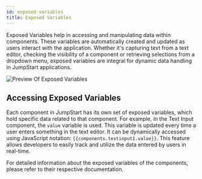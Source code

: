 ```yaml
---
id: exposed-variables
title: Exposed Variables
---
```


Exposed Variables help in accessing and manipulating data within components. These variables are automatically created and updated as users interact with the application. Whether it's capturing text from a text editor, checking the visibility of a component or retrieving selections from a dropdown menu, exposed variables are integral for dynamic data handling in JumpStart applications.

<div style={{textAlign: 'center'}}>
    <img style={{marginBottom:'15px'}} className="screenshot-full" src="/img/jumpstart-concepts/exposed-variables/exposed-variables-preview.png" alt="Preview Of Exposed Variables" />
</div>

<div style={{paddingTop:'24px', paddingBottom:'24px'}}>

## Accessing Exposed Variables
Each component in JumpStart has its own set of exposed variables, which hold specific data related to that component. For example, in the Text Input component, the `value` variable is used. This variable is updated every time a user enters something in the text editor. It can be dynamically accessed using JavaScript notation: `{{components.textinput1.value}}`. This feature allows developers to easily track and utilize the data entered by users in real-time.

</div>

For detailed information about the exposed variables of the components, please refer to their respective documentation.